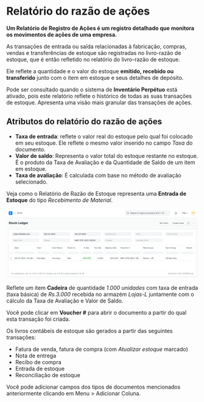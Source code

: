 # Relatório do razão de ações



**Um Relatório de Registro de Ações é um registro detalhado que monitora os movimentos de ações de uma empresa.**


As transações de entrada ou saída relacionadas à fabricação, compras, vendas e transferências de estoque são registradas no livro-razão de estoque, que é então refletido no relatório do livro-razão de estoque.


Ele reflete a quantidade e o valor do estoque **emitido, recebido ou transferido** junto com o item em estoque e seus detalhes de depósito.


Pode ser consultado quando o sistema de **Inventário Perpétuo** está ativado, pois este relatório reflete o histórico de todas as suas transações de estoque. Apresenta uma visão mais granular das transações de ações.


## Atributos do relatório do razão de ações


* **Taxa de entrada**: reflete o valor real do estoque pelo qual foi colocado em seu estoque.
Ele reflete o mesmo valor inserido no campo *Taxa* do documento.
* **Valor de saldo**: Representa o valor total do estoque restante no estoque. É o produto da Taxa de Avaliação e da Quantidade de Saldo de um item em estoque.
* **Taxa de avaliação**: É calculada com base no método de avaliação selecionado.


Veja como o Relatório de Razão de Estoque representa uma **Entrada de Estoque** do tipo *Recebimento de Material*.


![Relatório de razão de estoque](/files/stock-ledger.png)


Reflete um item **Cadeira** de quantidade *1.000 unidades* com taxa de entrada (taxa básica) de *Rs.3.000* recebida no armazém  *Lojas-L* juntamente com o cálculo da Taxa de Avaliação e Valor de Saldo.


Você pode clicar em **Voucher #** para abrir o documento a partir do qual esta transação foi criada.


Os livros contábeis de estoque são gerados a partir das seguintes transações:


* Fatura de venda, fatura de compra (com *Atualizar estoque* marcado)
* Nota de entrega
* Recibo de compra
* Entrada de estoque
* Reconciliação de estoque


Você pode adicionar campos dos tipos de documentos mencionados anteriormente clicando em Menu > Adicionar Coluna.



